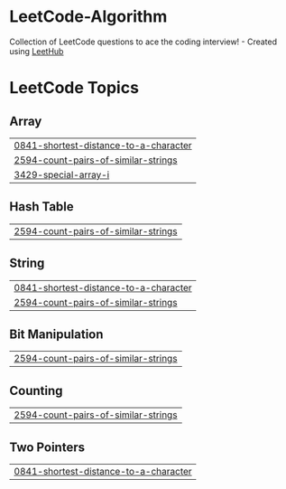 # LeetCode-Algorithm
Collection of LeetCode questions to ace the coding interview! - Created using [LeetHub](https://github.com/QasimWani/LeetHub)

<!---LeetCode Topics Start-->
# LeetCode Topics
## Array
|  |
| ------- |
| [0841-shortest-distance-to-a-character](https://github.com/seolhyelin/LeetCode-Algorithm/tree/master/0841-shortest-distance-to-a-character) |
| [2594-count-pairs-of-similar-strings](https://github.com/seolhyelin/LeetCode-Algorithm/tree/master/2594-count-pairs-of-similar-strings) |
| [3429-special-array-i](https://github.com/seolhyelin/LeetCode-Algorithm/tree/master/3429-special-array-i) |
## Hash Table
|  |
| ------- |
| [2594-count-pairs-of-similar-strings](https://github.com/seolhyelin/LeetCode-Algorithm/tree/master/2594-count-pairs-of-similar-strings) |
## String
|  |
| ------- |
| [0841-shortest-distance-to-a-character](https://github.com/seolhyelin/LeetCode-Algorithm/tree/master/0841-shortest-distance-to-a-character) |
| [2594-count-pairs-of-similar-strings](https://github.com/seolhyelin/LeetCode-Algorithm/tree/master/2594-count-pairs-of-similar-strings) |
## Bit Manipulation
|  |
| ------- |
| [2594-count-pairs-of-similar-strings](https://github.com/seolhyelin/LeetCode-Algorithm/tree/master/2594-count-pairs-of-similar-strings) |
## Counting
|  |
| ------- |
| [2594-count-pairs-of-similar-strings](https://github.com/seolhyelin/LeetCode-Algorithm/tree/master/2594-count-pairs-of-similar-strings) |
## Two Pointers
|  |
| ------- |
| [0841-shortest-distance-to-a-character](https://github.com/seolhyelin/LeetCode-Algorithm/tree/master/0841-shortest-distance-to-a-character) |
<!---LeetCode Topics End-->
